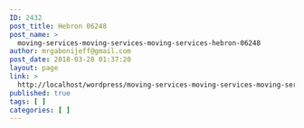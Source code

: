 ```yaml
---
ID: 2432
post_title: Hebron 06248
post_name: >
  moving-services-moving-services-moving-services-hebron-06248
author: mrgabonijeff@gmail.com
post_date: 2018-03-28 01:37:20
layout: page
link: >
  http://localhost/wordpress/moving-services-moving-services-moving-services-hebron-06248/
published: true
tags: [ ]
categories: [ ]
---
```

